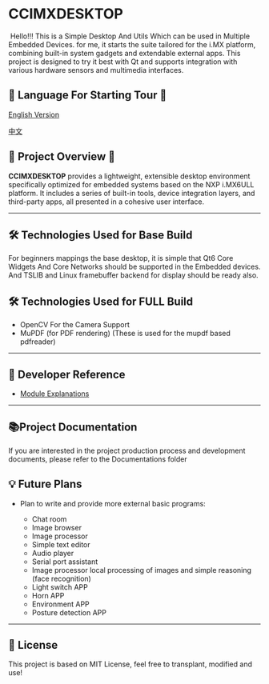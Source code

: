# CCIMXDESKTOP

​	Hello!!! This is a Simple Desktop And Utils Which can be used in Multiple Embedded Devices. for me, it starts the suite tailored for the i.MX platform, combining built-in system gadgets and extendable external apps. This project is designed to try it best with Qt and supports integration with various hardware sensors and multimedia interfaces.

## 🌟 Language For Starting Tour 🌟

[English Version](./README_EN.md)

[中文](./README.md)

## 🌟 Project Overview 🌟

**CCIMXDESKTOP** provides a lightweight, extensible desktop environment specifically optimized for embedded systems based on the NXP i.MX6ULL platform. It includes a series of built-in tools, device integration layers, and third-party apps, all presented in a cohesive user interface.

------

## 🛠️ Technologies Used for Base Build

For beginners mappings the base desktop, it is simple that Qt6 Core Widgets And Core Networks should be supported in the  Embedded devices. And TSLIB and Linux framebuffer backend for display should be ready also.

## 🛠️ Technologies Used for FULL Build

- OpenCV For the Camera Support
- MuPDF (for PDF rendering)     (These is used for the mupdf based pdfreader)

------

## 🧩 Developer Reference

- [Module Explanations](Components-explain-EN.md)

---

## 📚Project Documentation

If you are interested in the project production process and development documents, please refer to the Documentations folder

## 💡 Future Plans

- Plan to write and provide more external basic programs:

  - Chat room
  - Image browser
  - Image processor
  - Simple text editor
  - Audio player
  - Serial port assistant
  - Image processor local processing of images and simple reasoning (face recognition)
  - Light switch APP
  - Horn APP
  - Environment APP
  - Posture detection APP

------

## 📝 License

This project is based on MIT License, feel free to transplant, modified and use!

